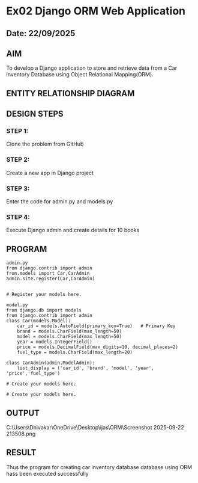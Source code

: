 # Ex02 Django ORM Web Application
## Date: 22/09/2025

## AIM
To develop a Django application to store and retrieve data from a Car Inventory Database using Object Relational Mapping(ORM).

## ENTITY RELATIONSHIP DIAGRAM



## DESIGN STEPS

### STEP 1:
Clone the problem from GitHub

### STEP 2:
Create a new app in Django project

### STEP 3:
Enter the code for admin.py and models.py

### STEP 4:
Execute Django admin and create details for 10 books

## PROGRAM

```
admin.py 
from django.contrib import admin
from.models import Car,CarAdmin
admin.site.register(Car,CarAdmin)


# Register your models here.

model.py
from django.db import models
from django.contrib import admin
class Car(models.Model):
    car_id = models.AutoField(primary_key=True)   # Primary Key
    brand = models.CharField(max_length=50)
    model = models.CharField(max_length=50)
    year = models.IntegerField()
    price = models.DecimalField(max_digits=10, decimal_places=2)
    fuel_type = models.CharField(max_length=20)

class CarAdmin(admin.ModelAdmin):
    list_display = ('car_id', 'brand', 'model', 'year', 'price','fuel_type')

# Create your models here.

# Create your models here.
```


## OUTPUT

C:\Users\Dhivakar\OneDrive\Desktop\ijas\ORM\Screenshot 2025-09-22 213508.png



## RESULT
Thus the program for creating car inventory database database using ORM hass been executed successfully
